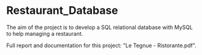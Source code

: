 # Restaurant_Database

The aim of the project is to develop a SQL relational database with MySQL to help managing a restaurant.

Full report and documentation for this project: "Le Tegnue - Ristorante.pdf".
